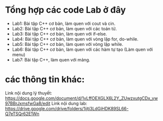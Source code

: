# Tổng hợp các code Lab ở đây
  + Lab1: Bài tập C++ cơ bản, làm quen với cout và cin.
  + Lab2: Bài tập C++ cơ bản, làm quen với các toán tử.
  + Lab3: Bài tập C++ cơ bản, làm quen với if-else.
  + Lab4: Bài tập C++ cơ bản, làm quen với vòng lặp for, do-while.
  + Lab5: Bài tập C++ cơ bản, làm quen với vòng lặp while.
  + Lab6: Bài tập C++ cơ bản, làm quen với các hàm tự tạo (Làm quen với menu)
  + Lab7: Bài tập C++, làm quen với mảng.

# các thông tin khác:
Link nội dung lý thuyết: https://docs.google.com/document/d/1vLffOEXGLX6L2Y_ZUwzxutgCDx_yw97BBrJxmsfwGa8/edit
Link nội dung lab:
https://drive.google.com/drive/folders/1ijti3LdGiHDK89SL66-Q7eTSQr62E1Wn
